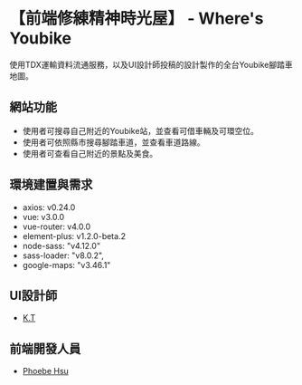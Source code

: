 # 【前端修練精神時光屋】 - Where's Youbike
使用TDX運輸資料流通服務，以及UI設計師投稿的設計製作的全台Youbike腳踏車地圖。


## 網站功能
- 使用者可搜尋自己附近的Youbike站，並查看可借車輛及可環空位。
- 使用者可依照縣市搜尋腳踏車道，並查看車道路線。
- 使用者可查看自己附近的景點及美食。

## 環境建置與需求
- axios: v0.24.0
- vue: v3.0.0
- vue-router: v4.0.0
- element-plus: v1.2.0-beta.2
- node-sass: "v4.12.0"
- sass-loader: "v8.0.2",
- google-maps: "v3.46.1"

## UI設計師
- [K.T](https://www.facebook.com/K.T1003/)

## 前端開發人員
- [Phoebe Hsu](https://github.com/jolinhappy)